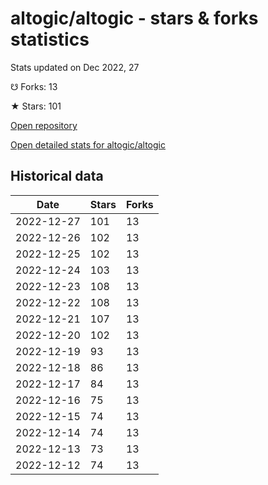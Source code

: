 # altogic/altogic - stars & forks statistics

Stats updated on Dec 2022, 27

☋ Forks: 13

★ Stars: 101

[Open repository](https://github.com/altogic/altogic)

[Open detailed stats for altogic/altogic](https://reviewgithub.com/rep/altogic/altogic)

## Historical data
| Date | Stars | Forks |
|------|-------|-------|
| 2022-12-27 | 101 | 13 | 
| 2022-12-26 | 102 | 13 | 
| 2022-12-25 | 102 | 13 | 
| 2022-12-24 | 103 | 13 | 
| 2022-12-23 | 108 | 13 | 
| 2022-12-22 | 108 | 13 | 
| 2022-12-21 | 107 | 13 | 
| 2022-12-20 | 102 | 13 | 
| 2022-12-19 | 93 | 13 | 
| 2022-12-18 | 86 | 13 | 
| 2022-12-17 | 84 | 13 | 
| 2022-12-16 | 75 | 13 | 
| 2022-12-15 | 74 | 13 | 
| 2022-12-14 | 74 | 13 | 
| 2022-12-13 | 73 | 13 | 
| 2022-12-12 | 74 | 13 | 

